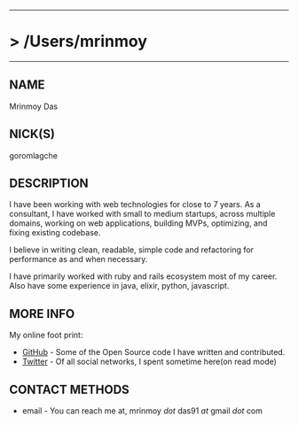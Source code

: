 * * *

# > /Users/mrinmoy

* * *

## NAME

Mrinmoy Das

## NICK(S)

goromlagche

## DESCRIPTION

I have been working with web technologies for close to 7 years. As a consultant, I have worked with small to medium startups, across multiple domains, working on web applications, building MVPs, optimizing, and fixing existing codebase.

I believe in writing clean, readable, simple code and refactoring for performance as and when necessary.

I have primarily worked with ruby and rails ecosystem most of my career. Also have some experience in java, elixir, python, javascript.

## MORE INFO

My online foot print:
- [GitHub](https://github.com/goromlagche) - Some of the Open Source code I have written and contributed.
- [Twitter](https://twitter.com/goromlagche) - Of all social networks, I spent sometime here(on read mode)

## CONTACT METHODS

- email - You can reach me at, mrinmoy *dot* das91 *at* gmail *dot* com
